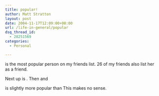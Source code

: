 ```yaml
---
title: popular!
author: Matt Stratton
layout: post
date: 2004-11-17T12:09:00+00:00
url: /life-in-general/popular
dsq_thread_id:
  - 28251569
categories:
  - Personal

---
```

is the most popular person on my friends list. 26 of my friends also list her as a friend.

Next up is . Then and

is slightly more popular than This makes no sense.
